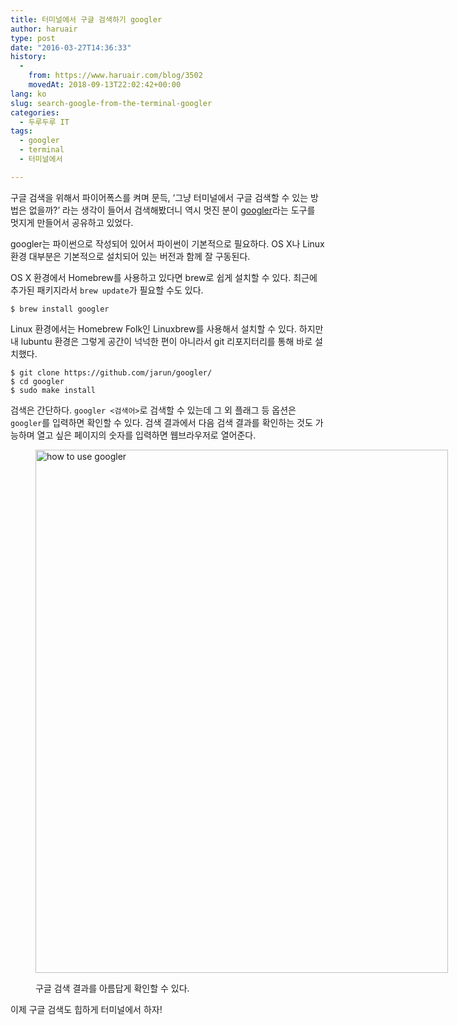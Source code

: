 ```yaml
---
title: 터미널에서 구글 검색하기 googler
author: haruair
type: post
date: "2016-03-27T14:36:33"
history:
  - 
    from: https://www.haruair.com/blog/3502
    movedAt: 2018-09-13T22:02:42+00:00
lang: ko
slug: search-google-from-the-terminal-googler
categories:
  - 두루두루 IT
tags:
  - googler
  - terminal
  - 터미널에서

---
```

구글 검색을 위해서 파이어폭스를 켜며 문득, &#8216;그냥 터미널에서 구글 검색할 수 있는 방법은 없을까?&#8217; 라는 생각이 들어서 검색해봤더니 역시 멋진 분이 [googler][1]라는 도구를 멋지게 만들어서 공유하고 있었다.

googler는 파이썬으로 작성되어 있어서 파이썬이 기본적으로 필요하다. OS X나 Linux 환경 대부분은 기본적으로 설치되어 있는 버전과 함께 잘 구동된다.

OS X 환경에서 Homebrew를 사용하고 있다면 brew로 쉽게 설치할 수 있다. 최근에 추가된 패키지라서 `brew update`가 필요할 수도 있다.

    $ brew install googler
    

Linux 환경에서는 Homebrew Folk인 Linuxbrew를 사용해서 설치할 수 있다. 하지만 내 lubuntu 환경은 그렇게 공간이 넉넉한 편이 아니라서 git 리포지터리를 통해 바로 설치했다.

    $ git clone https://github.com/jarun/googler/
    $ cd googler
    $ sudo make install
    

검색은 간단하다. `googler <검색어>`로 검색할 수 있는데 그 외 플래그 등 옵션은 `googler`를 입력하면 확인할 수 있다. 검색 결과에서 다음 검색 결과를 확인하는 것도 가능하며 열고 싶은 페이지의 숫자를 입력하면 웹브라우저로 열어준다.<figure style="width: 1261px" class="wp-caption alignnone">

<img src="https://farm2.staticflickr.com/1454/26002540961_775c672191_h.jpg?resize=660%2C837&#038;ssl=1" width="660" height="837" alt="how to use googler" class data-recalc-dims="1" /><figcaption class="wp-caption-text">구글 검색 결과를 아름답게 확인할 수 있다.</figcaption></figure> 

이제 구글 검색도 힙하게 터미널에서 하자!

 [1]: https://github.com/jarun/googler